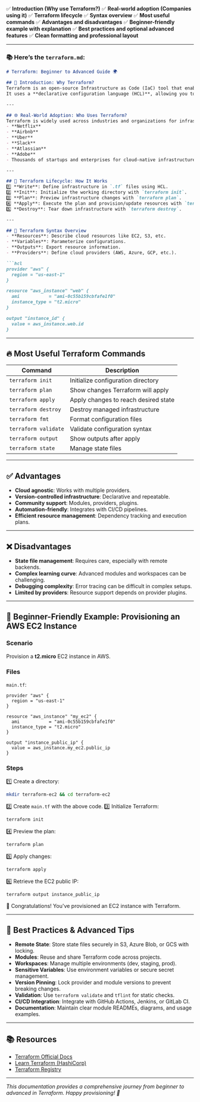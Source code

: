 
✅ **Introduction (Why use Terraform?)**
✅ **Real-world adoption (Companies using it)**
✅ **Terraform lifecycle**
✅ **Syntax overview**
✅ **Most useful commands**
✅ **Advantages and disadvantages**
✅ **Beginner-friendly example with explanation**
✅ **Best practices and optional advanced features**
✅ **Clean formatting and professional layout**

---

### 📚 Here’s the `terraform.md`:

````markdown
# Terraform: Beginner to Advanced Guide 🌍

## 📖 Introduction: Why Terraform?
Terraform is an open-source Infrastructure as Code (IaC) tool that enables you to **provision, manage, and version infrastructure safely and efficiently** across multiple cloud providers (AWS, Azure, GCP, etc.).  
It uses a **declarative configuration language (HCL)**, allowing you to describe your infrastructure in code, ensuring consistency and repeatability.

---

## 🌐 Real-World Adoption: Who Uses Terraform?
Terraform is widely used across industries and organizations for infrastructure management, including:
- **Netflix**
- **Airbnb**
- **Uber**
- **Slack**
- **Atlassian**
- **Adobe**
- Thousands of startups and enterprises for cloud-native infrastructure.

---

## 🔄 Terraform Lifecycle: How It Works
1️⃣ **Write**: Define infrastructure in `.tf` files using HCL.  
2️⃣ **Init**: Initialize the working directory with `terraform init`.  
3️⃣ **Plan**: Preview infrastructure changes with `terraform plan`.  
4️⃣ **Apply**: Execute the plan and provision/update resources with `terraform apply`.  
5️⃣ **Destroy**: Tear down infrastructure with `terraform destroy`.

---

## 📝 Terraform Syntax Overview
- **Resources**: Describe cloud resources like EC2, S3, etc.
- **Variables**: Parameterize configurations.
- **Outputs**: Export resource information.
- **Providers**: Define cloud providers (AWS, Azure, GCP, etc.).

```hcl
provider "aws" {
  region = "us-east-1"
}

resource "aws_instance" "web" {
  ami           = "ami-0c55b159cbfafe1f0"
  instance_type = "t2.micro"
}

output "instance_id" {
  value = aws_instance.web.id
}
````

---

## 🔥 Most Useful Terraform Commands

| Command              | Description                          |
| -------------------- | ------------------------------------ |
| `terraform init`     | Initialize configuration directory   |
| `terraform plan`     | Show changes Terraform will apply    |
| `terraform apply`    | Apply changes to reach desired state |
| `terraform destroy`  | Destroy managed infrastructure       |
| `terraform fmt`      | Format configuration files           |
| `terraform validate` | Validate configuration syntax        |
| `terraform output`   | Show outputs after apply             |
| `terraform state`    | Manage state files                   |

---

## ✅ Advantages

* **Cloud agnostic**: Works with multiple providers.
* **Version-controlled infrastructure**: Declarative and repeatable.
* **Community support**: Modules, providers, plugins.
* **Automation-friendly**: Integrates with CI/CD pipelines.
* **Efficient resource management**: Dependency tracking and execution plans.

---

## ❌ Disadvantages

* **State file management**: Requires care, especially with remote backends.
* **Complex learning curve**: Advanced modules and workspaces can be challenging.
* **Debugging complexity**: Error tracing can be difficult in complex setups.
* **Limited by providers**: Resource support depends on provider plugins.

---

## 🚀 Beginner-Friendly Example: Provisioning an AWS EC2 Instance

### Scenario

Provision a **t2.micro** EC2 instance in AWS.

### Files

`main.tf`:

```hcl
provider "aws" {
  region = "us-east-1"
}

resource "aws_instance" "my_ec2" {
  ami           = "ami-0c55b159cbfafe1f0"
  instance_type = "t2.micro"
}

output "instance_public_ip" {
  value = aws_instance.my_ec2.public_ip
}
```

### Steps

1️⃣ Create a directory:

```bash
mkdir terraform-ec2 && cd terraform-ec2
```

2️⃣ Create `main.tf` with the above code.
3️⃣ Initialize Terraform:

```bash
terraform init
```

4️⃣ Preview the plan:

```bash
terraform plan
```

5️⃣ Apply changes:

```bash
terraform apply
```

6️⃣ Retrieve the EC2 public IP:

```bash
terraform output instance_public_ip
```

🎉 Congratulations! You've provisioned an EC2 instance with Terraform.

---

## 🌟 Best Practices & Advanced Tips

* **Remote State**: Store state files securely in S3, Azure Blob, or GCS with locking.
* **Modules**: Reuse and share Terraform code across projects.
* **Workspaces**: Manage multiple environments (dev, staging, prod).
* **Sensitive Variables**: Use environment variables or secure secret management.
* **Version Pinning**: Lock provider and module versions to prevent breaking changes.
* **Validation**: Use `terraform validate` and `tflint` for static checks.
* **CI/CD Integration**: Integrate with GitHub Actions, Jenkins, or GitLab CI.
* **Documentation**: Maintain clear module READMEs, diagrams, and usage examples.

---

## 📚 Resources

* [Terraform Official Docs](https://developer.hashicorp.com/terraform/docs)
* [Learn Terraform (HashiCorp)](https://learn.hashicorp.com/collections/terraform/aws-get-started)
* [Terraform Registry](https://registry.terraform.io/)

---

*This documentation provides a comprehensive journey from beginner to advanced in Terraform. Happy provisioning! 🚀*

```

